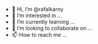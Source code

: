 - 👋 Hi, I’m @rafalkarny
- 👀 I’m interested in ...
- 🌱 I’m currently learning ...
- 💞️ I’m looking to collaborate on ...
- 📫 How to reach me ...

<!---
rafalkarny/rafalkarny is a ✨ special ✨ repository because its `README.md` (this file) appears on your GitHub profile.
You can click the Preview link to take a look at your changes.
--->
